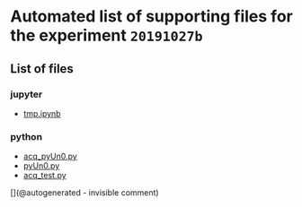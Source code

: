 # Automated list of supporting files for the __experiment `20191027b`__

## List of files

### jupyter

* [tmp.ipynb](/tmp.ipynb)


### python

* [acq_pyUn0.py](/matty/20191027b/acq_pyUn0.py)
* [pyUn0.py](/matty/20191027b/pyUn0.py)
* [acq_test.py](/matty/20191027b/acq_test.py)


[](@autogenerated - invisible comment)